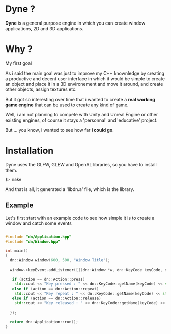 
# Dyne ?

**Dyne** is a general purpose engine in which you can create window applications, 2D and 3D applications.

# Why ?

My first goal 

As i said the main goal was just to improve my C++ knownledge by creating a productive and decent user interface in which it would be simple to create an object and place it in a 3D environement and move it around, and create other objects, assign textures etc.

But it got so interesting over time that i wanted to create a **real working game engine** that can be used to create any kind of game.

Well, i am not planning to compete with Unity and Unreal Engine or other existing engines, of course it stays a 'personnal' and 'educative' project.

But ... you know, i wanted to see how far **i could go**.

# Installation

Dyne uses the GLFW, GLEW and OpenAL libraries, so you have to install them.

```bash
$> make
```

And that is all, it generated a 'libdn.a' file, which is the library.

## Example

Let's first start with an example code to see how simple it is to create a window and catch some events

```C++

#include "dn/Application.hpp"
#include "dn/Window.hpp"

int main()
{
  dn::Window window(600, 500, "Window Title");
  
  window->keyEvent.addListener([](dn::Window *w, dn::KeyCode keyCode, dn::Action action) {
   
   if (action == dn::Action::press)
    std::cout << "Key pressed : " << dn::KeyCode::getName(keyCode) << std::endl;
   else if (action == dn::Action::repeat)
    std::cout << "Key repeat : " << dn::KeyCode::getName(keyCode) << std::endl;
   else if (action == dn::Action::release)
    std::cout << "Key released : " << dn::KeyCode::getName(keyCode) << std::endl;
    
  });
  
  return dn::Application::run();
}

```
